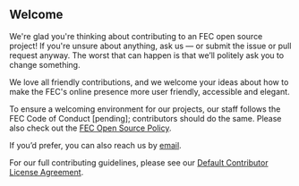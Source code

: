 ## Welcome

We're glad you're thinking about contributing to an FEC open source project! If you're unsure about anything, ask us — or submit the issue or pull request anyway. The worst that can happen is that we’ll politely ask you to change something.

We love all friendly contributions, and we welcome your ideas about how to make the FEC's online presence more user friendly, accessible and elegant.

To ensure a welcoming environment for our projects, our staff follows the FEC Code of Conduct [pending]; contributors should do the same. Please also check out the [FEC Open Source Policy](https://github.com/fecgov/FEC/blob/master/OPEN-SOURCE-POLICY.md).

If you’d prefer, you can also reach us by [email](mailto:opensource@fec.gov).

For our full contributing guidelines, please see our [Default Contributor License Agreement](https://github.com/fecgov/FEC/blob/master/CONTRIBUTING.md).
